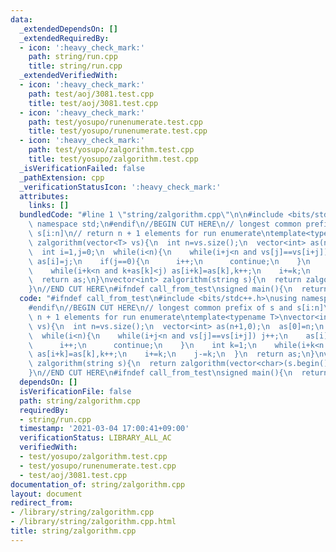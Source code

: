 ```yaml
---
data:
  _extendedDependsOn: []
  _extendedRequiredBy:
  - icon: ':heavy_check_mark:'
    path: string/run.cpp
    title: string/run.cpp
  _extendedVerifiedWith:
  - icon: ':heavy_check_mark:'
    path: test/aoj/3081.test.cpp
    title: test/aoj/3081.test.cpp
  - icon: ':heavy_check_mark:'
    path: test/yosupo/runenumerate.test.cpp
    title: test/yosupo/runenumerate.test.cpp
  - icon: ':heavy_check_mark:'
    path: test/yosupo/zalgorithm.test.cpp
    title: test/yosupo/zalgorithm.test.cpp
  _isVerificationFailed: false
  _pathExtension: cpp
  _verificationStatusIcon: ':heavy_check_mark:'
  attributes:
    links: []
  bundledCode: "#line 1 \"string/zalgorithm.cpp\"\n\n#include <bits/stdc++.h>\nusing\
    \ namespace std;\n#endif\n//BEGIN CUT HERE\n// longest common prefix of s and\
    \ s[i:n]\n// return n + 1 elements for run enumerate\ntemplate<typename T>\nvector<int>\
    \ zalgorithm(vector<T> vs){\n  int n=vs.size();\n  vector<int> as(n+1,0);\n  as[0]=n;\n\
    \  int i=1,j=0;\n  while(i<n){\n    while(i+j<n and vs[j]==vs[i+j]) j++;\n   \
    \ as[i]=j;\n    if(j==0){\n      i++;\n      continue;\n    }\n    int k=1;\n\
    \    while(i+k<n and k+as[k]<j) as[i+k]=as[k],k++;\n    i+=k;\n    j-=k;\n  }\n\
    \  return as;\n}\nvector<int> zalgorithm(string s){\n  return zalgorithm(vector<char>(s.begin(),s.end()));\n\
    }\n//END CUT HERE\n#ifndef call_from_test\nsigned main(){\n  return 0;\n}\n#endif\n"
  code: "#ifndef call_from_test\n#include <bits/stdc++.h>\nusing namespace std;\n\
    #endif\n//BEGIN CUT HERE\n// longest common prefix of s and s[i:n]\n// return\
    \ n + 1 elements for run enumerate\ntemplate<typename T>\nvector<int> zalgorithm(vector<T>\
    \ vs){\n  int n=vs.size();\n  vector<int> as(n+1,0);\n  as[0]=n;\n  int i=1,j=0;\n\
    \  while(i<n){\n    while(i+j<n and vs[j]==vs[i+j]) j++;\n    as[i]=j;\n    if(j==0){\n\
    \      i++;\n      continue;\n    }\n    int k=1;\n    while(i+k<n and k+as[k]<j)\
    \ as[i+k]=as[k],k++;\n    i+=k;\n    j-=k;\n  }\n  return as;\n}\nvector<int>\
    \ zalgorithm(string s){\n  return zalgorithm(vector<char>(s.begin(),s.end()));\n\
    }\n//END CUT HERE\n#ifndef call_from_test\nsigned main(){\n  return 0;\n}\n#endif\n"
  dependsOn: []
  isVerificationFile: false
  path: string/zalgorithm.cpp
  requiredBy:
  - string/run.cpp
  timestamp: '2021-03-04 17:00:41+09:00'
  verificationStatus: LIBRARY_ALL_AC
  verifiedWith:
  - test/yosupo/zalgorithm.test.cpp
  - test/yosupo/runenumerate.test.cpp
  - test/aoj/3081.test.cpp
documentation_of: string/zalgorithm.cpp
layout: document
redirect_from:
- /library/string/zalgorithm.cpp
- /library/string/zalgorithm.cpp.html
title: string/zalgorithm.cpp
---
```

